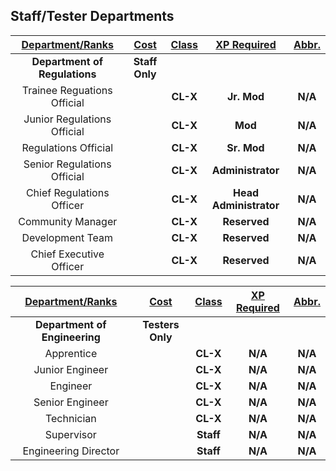 ## Staff/Tester Departments

| **<ins>Department/Ranks</ins>** | **<ins>Cost</ins>** | **<ins>Class</ins>** | **<ins>XP Required</ins>** | **<ins>Abbr.</ins>** |
|:-------------------------------:|:-------------------:|:--------------------:|:--------------------------:|:--------------------:|
|  **Department of Regulations**  |    **Staff Only**   |                      |                            |                      |
|   Trainee Reguations Official   |                     |       **CL-X**       |         **Jr. Mod**        |        **N/A**       |
|   Junior Regulations Official   |                     |       **CL-X**       |           **Mod**          |        **N/A**       |
|       Regulations Official      |                     |       **CL-X**       |         **Sr. Mod**        |        **N/A**       |
|   Senior Regulations Official   |                     |       **CL-X**       |      **Administrator**     |        **N/A**       |
|    Chief Regulations Officer    |                     |       **CL-X**       |   **Head Administrator**   |        **N/A**       |
|        Community Manager        |                     |       **CL-X**       |        **Reserved**        |        **N/A**       |
|         Development Team        |                     |       **CL-X**       |        **Reserved**        |        **N/A**       |
|     Chief Executive Officer     |                     |       **CL-X**       |        **Reserved**        |        **N/A**       |

| **<ins>Department/Ranks</ins>** | **<ins>Cost</ins>** | **<ins>Class</ins>** | **<ins>XP Required</ins>** | **<ins>Abbr.</ins>** |
|:-------------------------------:|:-------------------:|:--------------------:|:--------------------------:|:--------------------:|
|  **Department of Engineering**  |   **Testers Only**  |                      |                            |                      |
|            Apprentice           |                     |       **CL-X**       |           **N/A**          |        **N/A**       |
|         Junior Engineer         |                     |       **CL-X**       |           **N/A**          |        **N/A**       |
|             Engineer            |                     |       **CL-X**       |           **N/A**          |        **N/A**       |
|         Senior Engineer         |                     |       **CL-X**       |           **N/A**          |        **N/A**       |
|            Technician           |                     |       **CL-X**       |           **N/A**          |        **N/A**       |
|            Supervisor           |                     |       **Staff**      |           **N/A**          |        **N/A**       |
|       Engineering Director      |                     |       **Staff**      |           **N/A**          |        **N/A**       |
